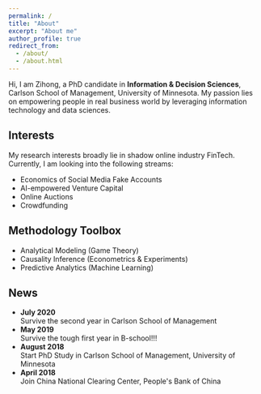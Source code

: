 ```yaml
---
permalink: /
title: "About"
excerpt: "About me"
author_profile: true
redirect_from: 
  - /about/
  - /about.html
---
```


Hi, I am Zihong, a PhD candidate in **Information & Decision Sciences**, Carlson School of Management, University of Minnesota. My passion lies on 
empowering people in real business world by leveraging information technology and data sciences.<br>

## Interests
My research interests broadly lie in shadow online industry FinTech. Currently, I am looking into the following streams:
* Economics of Social Media Fake Accounts 
* AI-empowered Venture Capital
* Online Auctions 
* Crowdfunding



## Methodology Toolbox
* Analytical Modeling (Game Theory)
* Causality Inference (Econometrics & Experiments)
* Predictive Analytics (Machine Learning)

## News
* **July 2020**
    <br> Survive the second year in Carlson School of Management
* **May 2019**
    <br> Survive the tough first year in B-school!!!
* **August 2018** 
    <br> Start PhD Study in Carlson School of Management, University of Minnesota
* **April 2018** 
    <br> Join China National Clearing Center, People's Bank of China
  
  